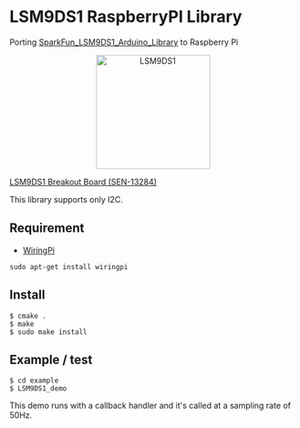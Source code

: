 LSM9DS1 RaspberryPI Library
===

Porting [SparkFun_LSM9DS1_Arduino_Library](https://github.com/sparkfun/SparkFun_LSM9DS1_Arduino_Library) to Raspberry Pi

<p align="center"><img src="https://user-images.githubusercontent.com/17570265/29253393-a11ac3a6-80b6-11e7-846f-0d387fa2fbe4.jpeg" alt="LSM9DS1" width="200"/></p>

[LSM9DS1 Breakout Board (SEN-13284)](https://www.sparkfun.com/products/13284)

This library supports only I2C.

## Requirement

* [WiringPi](http://wiringpi.com/)

```
sudo apt-get install wiringpi
```

## Install

```
$ cmake .
$ make
$ sudo make install
```

## Example / test

```
$ cd example
$ LSM9DS1_demo
```

This demo runs with a callback handler and it's called at a sampling rate of 50Hz.
